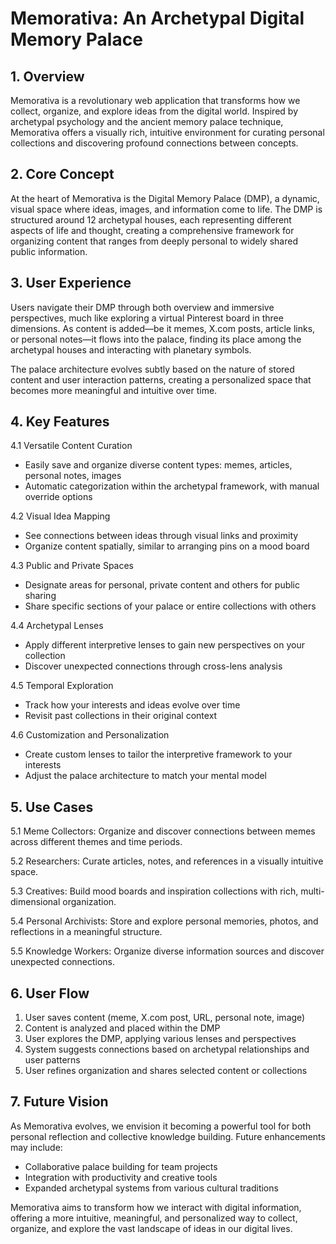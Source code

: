# Memorativa: An Archetypal Digital Memory Palace

## 1. Overview

Memorativa is a revolutionary web application that transforms how we collect, organize, and explore ideas from the digital world. Inspired by archetypal psychology and the ancient memory palace technique, Memorativa offers a visually rich, intuitive environment for curating personal collections and discovering profound connections between concepts.

## 2. Core Concept

At the heart of Memorativa is the Digital Memory Palace (DMP), a dynamic, visual space where ideas, images, and information come to life. The DMP is structured around 12 archetypal houses, each representing different aspects of life and thought, creating a comprehensive framework for organizing content that ranges from deeply personal to widely shared public information.

## 3. User Experience

Users navigate their DMP through both overview and immersive perspectives, much like exploring a virtual Pinterest board in three dimensions. As content is added—be it memes, X.com posts, article links, or personal notes—it flows into the palace, finding its place among the archetypal houses and interacting with planetary symbols.

The palace architecture evolves subtly based on the nature of stored content and user interaction patterns, creating a personalized space that becomes more meaningful and intuitive over time.

## 4. Key Features

4.1 Versatile Content Curation
- Easily save and organize diverse content types: memes, articles, personal notes, images
- Automatic categorization within the archetypal framework, with manual override options

4.2 Visual Idea Mapping
- See connections between ideas through visual links and proximity
- Organize content spatially, similar to arranging pins on a mood board

4.3 Public and Private Spaces
- Designate areas for personal, private content and others for public sharing
- Share specific sections of your palace or entire collections with others

4.4 Archetypal Lenses
- Apply different interpretive lenses to gain new perspectives on your collection
- Discover unexpected connections through cross-lens analysis

4.5 Temporal Exploration
- Track how your interests and ideas evolve over time
- Revisit past collections in their original context

4.6 Customization and Personalization
- Create custom lenses to tailor the interpretive framework to your interests
- Adjust the palace architecture to match your mental model

## 5. Use Cases

5.1 Meme Collectors: Organize and discover connections between memes across different themes and time periods.

5.2 Researchers: Curate articles, notes, and references in a visually intuitive space.

5.3 Creatives: Build mood boards and inspiration collections with rich, multi-dimensional organization.

5.4 Personal Archivists: Store and explore personal memories, photos, and reflections in a meaningful structure.

5.5 Knowledge Workers: Organize diverse information sources and discover unexpected connections.

## 6. User Flow

1. User saves content (meme, X.com post, URL, personal note, image)
2. Content is analyzed and placed within the DMP
3. User explores the DMP, applying various lenses and perspectives
4. System suggests connections based on archetypal relationships and user patterns
5. User refines organization and shares selected content or collections

## 7. Future Vision

As Memorativa evolves, we envision it becoming a powerful tool for both personal reflection and collective knowledge building. Future enhancements may include:

- Collaborative palace building for team projects
- Integration with productivity and creative tools
- Expanded archetypal systems from various cultural traditions

Memorativa aims to transform how we interact with digital information, offering a more intuitive, meaningful, and personalized way to collect, organize, and explore the vast landscape of ideas in our digital lives.